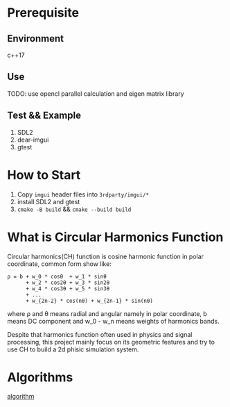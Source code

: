 # Prerequisite
## Environment
c++17
## Use
TODO: use opencl parallel calculation and eigen matrix library
## Test && Example
1. SDL2
2. dear-imgui
3. gtest
# How to Start
1. Copy `imgui` header files into `3rdparty/imgui/*`
2. install SDL2 and gtest
3. `cmake -B build` && `cmake --build build`
# What is Circular Harmonics Function
Circular harmonics(CH) function is cosine harmonic function in polar coordinate, common form show like:
```
ρ = b + w_0 * cosθ  + w_1 * sinθ
      + w_2 * cos2θ + w_3 * sin2θ
      + w_4 * cos3θ + w_5 * sin3θ
      + ...
      + w_{2n-2} * cos(nθ) + w_{2n-1} * sin(nθ)
```
where ρ and θ means radial and angular namely in polar coordinate, b means DC component and w_0 - w_n means weights of harmonics bands.

Despite that harmonics function often used in physics and signal processing, this project mainly focus on its geometric features and try to use CH to build a 2d phisic simulation system.
# Algorithms
[algorithm](algorithm.md)
